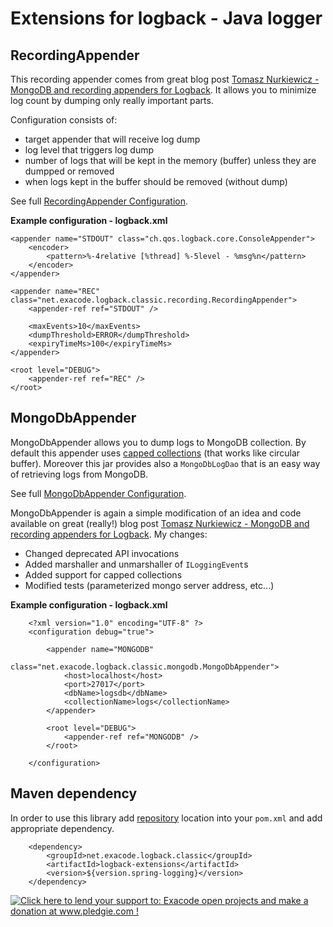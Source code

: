 Extensions for logback - Java logger
====================================

RecordingAppender
-----------------
This recording appender comes from great blog post [Tomasz Nurkiewicz - MongoDB and recording appenders for Logback](http://nurkiewicz.blogspot.com/2011/04/mongodb-and-recording-appenders-for.html). It allows you to minimize log count by dumping only really important parts. 

Configuration consists of:
- target appender that will receive log dump
- log level that triggers log dump
- number of logs that will be kept in the memory (buffer) unless they are dumpped or removed
- when logs kept in the buffer should be removed (without dump)

See full [RecordingAppender Configuration](/src/test/resources/joran/recording/all-params.xml).

**Example configuration - logback.xml**

<?xml version="1.0" encoding="UTF-8" ?>
<configuration>

	<appender name="STDOUT" class="ch.qos.logback.core.ConsoleAppender">
		<encoder>
			<pattern>%-4relative [%thread] %-5level - %msg%n</pattern>
		</encoder>
	</appender>

	<appender name="REC" class="net.exacode.logback.classic.recording.RecordingAppender">
		<appender-ref ref="STDOUT" />

		<maxEvents>10</maxEvents>
		<dumpThreshold>ERROR</dumpThreshold>
		<expiryTimeMs>100</expiryTimeMs>
	</appender>

	<root level="DEBUG">
		<appender-ref ref="REC" />
	</root>

</configuration>

MongoDbAppender
---------------
MongoDbAppender allows you to dump logs to MongoDB collection. By default this appender uses [capped collections](http://docs.mongodb.org/manual/core/capped-collections/) (that works like circular buffer). Moreover this jar provides also a `MongoDbLogDao` that is an easy way of retrieving logs from MongoDB.

See full [MongoDbAppender Configuration](/src/test/resources/joran/mongodb/all-params.xml).

MongoDbAppender is again a simple modification of an idea and code available on great (really!) blog post [Tomasz Nurkiewicz - MongoDB and recording appenders for Logback](http://nurkiewicz.blogspot.com/2011/04/mongodb-and-recording-appenders-for.html). My changes:
* Changed deprecated API invocations
* Added marshaller and unmarshaller of `ILoggingEvent`s 
* Added support for capped collections
* Modified tests (parameterized mongo server address, etc...) 

**Example configuration - logback.xml**

		<?xml version="1.0" encoding="UTF-8" ?>
		<configuration debug="true">

			<appender name="MONGODB"
				class="net.exacode.logback.classic.mongodb.MongoDbAppender">
				<host>localhost</host>
				<port>27017</port>
				<dbName>logsdb</dbName>
				<collectionName>logs</collectionName>
			</appender>

			<root level="DEBUG">
				<appender-ref ref="MONGODB" />
			</root>

		</configuration>


Maven dependency
----------------

In order to use this library add [repository](http://github.com/exacode/mvn-repo) location into your `pom.xml` and add appropriate dependency.

		<dependency>
			<groupId>net.exacode.logback.classic</groupId>
			<artifactId>logback-extensions</artifactId>
			<version>${version.spring-logging}</version>
		</dependency>

<a href='http://www.pledgie.com/campaigns/22342'><img alt='Click here to lend your support to: Exacode open projects and make a donation at www.pledgie.com !' src='http://www.pledgie.com/campaigns/22342.png?skin_name=chrome' border='0' /></a>
